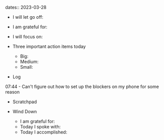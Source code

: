 dates:: 2023-03-28

- I will let go off:
- I am grateful for:
- I will focus on:

- Three important action items today
	- Big:
	- Medium:
	- Small:

- Log

07:44 - Can't figure out how to set up the blockers on my phone for some reason

- Scratchpad

- Wind Down
	- I am grateful for:
	- Today I spoke with:
	- Today I accomplished: